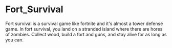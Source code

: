 # Fort_Survival

  Fort survival is a survival game like fortnite and it's almost a tower defense game. In fort survival, you land on a stranded island where there are hores of zombies. Collect wood, build a fort and guns, and stay alive for as long as you can.
